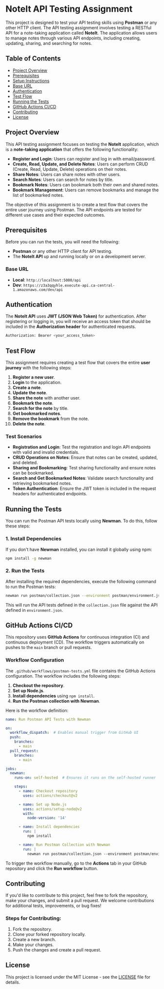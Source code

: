 
# NoteIt API Testing Assignment

This project is designed to test your API testing skills using **Postman** or any other HTTP client. The API testing assignment involves testing a RESTful API for a note-taking application called **NoteIt**. The application allows users to manage notes through various API endpoints, including creating, updating, sharing, and searching for notes.

## Table of Contents

- [Project Overview](#project-overview)
- [Prerequisites](#prerequisites)
- [Setup Instructions](#setup-instructions)
- [Base URL](#base-url)
- [Authentication](#authentication)
- [Test Flow](#test-flow)
- [Running the Tests](#running-the-tests)
- [GitHub Actions CI/CD](#github-actions-cicd)
- [Contributing](#contributing)
- [License](#license)

## Project Overview

This API testing assignment focuses on testing the **NoteIt** application, which is a **note-taking application** that offers the following functionality:

- **Register and Login**: Users can register and log in with email/password.
- **Create, Read, Update, and Delete Notes**: Users can perform CRUD (Create, Read, Update, Delete) operations on their notes.
- **Share Notes**: Users can share notes with other users.
- **Search Notes**: Users can search for notes by title.
- **Bookmark Notes**: Users can bookmark both their own and shared notes.
- **Bookmark Management**: Users can remove bookmarks and manage the list of bookmarked notes.

The objective of this assignment is to create a test flow that covers the entire user journey using Postman. The API endpoints are tested for different use cases and their expected outcomes.

## Prerequisites

Before you can run the tests, you will need the following:

- **Postman** or any other HTTP client for API testing.
- The **NoteIt API** up and running locally or on a development server.

### Base URL

- **Local**: `http://localhost:5000/api`
- **Dev**: `https://z3a3qqyhle.execute-api.ca-central-1.amazonaws.com/dev/api`

## Authentication

The **NoteIt API** uses **JWT (JSON Web Token)** for authentication. After registering or logging in, you will receive an access token that should be included in the **Authorization header** for authenticated requests.

```bash
Authorization: Bearer <your_access_token>
```

## Test Flow

This assignment requires creating a test flow that covers the entire **user journey** with the following steps:

1. **Register a new user**.
2. **Login** to the application.
3. **Create a note**.
4. **Update the note**.
5. **Share the note** with another user.
6. **Bookmark the note**.
7. **Search for the note** by title.
8. **Get bookmarked notes**.
9. **Remove the bookmark** from the note.
10. **Delete the note**.

### Test Scenarios

- **Registration and Login**: Test the registration and login API endpoints with valid and invalid credentials.
- **CRUD Operations on Notes**: Ensure that notes can be created, updated, and deleted.
- **Sharing and Bookmarking**: Test sharing functionality and ensure notes can be bookmarked.
- **Search and Get Bookmarked Notes**: Validate search functionality and retrieving bookmarked notes.
- **Token Authentication**: Ensure the JWT token is included in the request headers for authenticated endpoints.

## Running the Tests

You can run the Postman API tests locally using **Newman**. To do this, follow these steps:

### 1. Install Dependencies

If you don't have **Newman** installed, you can install it globally using npm:

```bash
npm install -g newman
```

### 2. Run the Tests

After installing the required dependencies, execute the following command to run the Postman tests:

```bash
newman run postman/collection.json --environment postman/environment.json
```

This will run the API tests defined in the `collection.json` file against the API defined in `environment.json`.

## GitHub Actions CI/CD

This repository uses **GitHub Actions** for continuous integration (CI) and continuous deployment (CD). The workflow triggers automatically on pushes to the `main` branch or pull requests.

### Workflow Configuration

The `.github/workflows/postman-tests.yml` file contains the GitHub Actions configuration. The workflow includes the following steps:

1. **Checkout the repository**.
2. **Set up Node.js**.
3. **Install dependencies** using `npm install`.
4. **Run the Postman collection with Newman**.

Here is the workflow definition:

```yaml
name: Run Postman API Tests with Newman

on:
  workflow_dispatch:  # Enables manual trigger from GitHub UI
  push:
    branches:
      - main
  pull_request:
    branches:
      - main

jobs:
  newman:
    runs-on: self-hosted  # Ensures it runs on the self-hosted runner

    steps:
      - name: Checkout repository
        uses: actions/checkout@v2

      - name: Set up Node.js
        uses: actions/setup-node@v2
        with:
          node-version: '14'

      - name: Install dependencies
        run: |
          npm install

      - name: Run Postman Collection with Newman
        run: |
          newman run postman/collection.json --environment postman/environment.json
```

To trigger the workflow manually, go to the **Actions** tab in your GitHub repository and click the **Run workflow** button.

## Contributing

If you'd like to contribute to this project, feel free to fork the repository, make your changes, and submit a pull request. We welcome contributions for additional tests, improvements, or bug fixes!

### Steps for Contributing:
1. Fork the repository.
2. Clone your forked repository locally.
3. Create a new branch.
4. Make your changes.
5. Push the changes and create a pull request.

## License

This project is licensed under the MIT License - see the [LICENSE](LICENSE) file for details.
